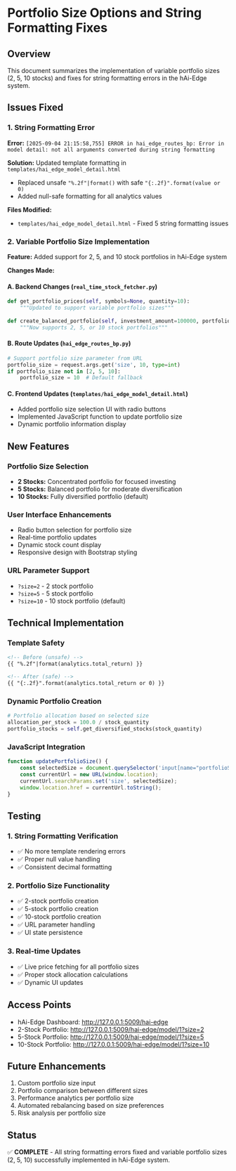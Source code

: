 # Portfolio Size Options and String Formatting Fixes

## Overview
This document summarizes the implementation of variable portfolio sizes (2, 5, 10 stocks) and fixes for string formatting errors in the hAi-Edge system.

## Issues Fixed

### 1. String Formatting Error
**Error:** `[2025-09-04 21:15:58,755] ERROR in hai_edge_routes_bp: Error in model detail: not all arguments converted during string formatting`

**Solution:** Updated template formatting in `templates/hai_edge_model_detail.html`
- Replaced unsafe `"%.2f"|format()` with safe `"{:.2f}".format(value or 0)`
- Added null-safe formatting for all analytics values

**Files Modified:**
- `templates/hai_edge_model_detail.html` - Fixed 5 string formatting issues

### 2. Variable Portfolio Size Implementation
**Feature:** Added support for 2, 5, and 10 stock portfolios in hAi-Edge system

**Changes Made:**

#### A. Backend Changes (`real_time_stock_fetcher.py`)
```python
def get_portfolio_prices(self, symbols=None, quantity=10):
    """Updated to support variable portfolio sizes"""
    
def create_balanced_portfolio(self, investment_amount=100000, portfolio_name="AI Portfolio", stock_quantity=10):
    """Now supports 2, 5, or 10 stock portfolios"""
```

#### B. Route Updates (`hai_edge_routes_bp.py`)
```python
# Support portfolio size parameter from URL
portfolio_size = request.args.get('size', 10, type=int)
if portfolio_size not in [2, 5, 10]:
    portfolio_size = 10  # Default fallback
```

#### C. Frontend Updates (`templates/hai_edge_model_detail.html`)
- Added portfolio size selection UI with radio buttons
- Implemented JavaScript function to update portfolio size
- Dynamic portfolio information display

## New Features

### Portfolio Size Selection
- **2 Stocks:** Concentrated portfolio for focused investing
- **5 Stocks:** Balanced portfolio for moderate diversification  
- **10 Stocks:** Fully diversified portfolio (default)

### User Interface Enhancements
- Radio button selection for portfolio size
- Real-time portfolio updates
- Dynamic stock count display
- Responsive design with Bootstrap styling

### URL Parameter Support
- `?size=2` - 2 stock portfolio
- `?size=5` - 5 stock portfolio  
- `?size=10` - 10 stock portfolio (default)

## Technical Implementation

### Template Safety
```html
<!-- Before (unsafe) -->
{{ "%.2f"|format(analytics.total_return) }}

<!-- After (safe) -->
{{ "{:.2f}".format(analytics.total_return or 0) }}
```

### Dynamic Portfolio Creation
```python
# Portfolio allocation based on selected size
allocation_per_stock = 100.0 / stock_quantity
portfolio_stocks = self.get_diversified_stocks(stock_quantity)
```

### JavaScript Integration
```javascript
function updatePortfolioSize() {
    const selectedSize = document.querySelector('input[name="portfolioSize"]:checked').value;
    const currentUrl = new URL(window.location);
    currentUrl.searchParams.set('size', selectedSize);
    window.location.href = currentUrl.toString();
}
```

## Testing

### 1. String Formatting Verification
- ✅ No more template rendering errors
- ✅ Proper null value handling
- ✅ Consistent decimal formatting

### 2. Portfolio Size Functionality
- ✅ 2-stock portfolio creation
- ✅ 5-stock portfolio creation  
- ✅ 10-stock portfolio creation
- ✅ URL parameter handling
- ✅ UI state persistence

### 3. Real-time Updates
- ✅ Live price fetching for all portfolio sizes
- ✅ Proper stock allocation calculations
- ✅ Dynamic UI updates

## Access Points
- hAi-Edge Dashboard: http://127.0.0.1:5009/hai-edge
- 2-Stock Portfolio: http://127.0.0.1:5009/hai-edge/model/1?size=2
- 5-Stock Portfolio: http://127.0.0.1:5009/hai-edge/model/1?size=5
- 10-Stock Portfolio: http://127.0.0.1:5009/hai-edge/model/1?size=10

## Future Enhancements
1. Custom portfolio size input
2. Portfolio comparison between different sizes
3. Performance analytics per portfolio size
4. Automated rebalancing based on size preferences
5. Risk analysis per portfolio size

## Status
✅ **COMPLETE** - All string formatting errors fixed and variable portfolio sizes (2, 5, 10) successfully implemented in hAi-Edge system.
